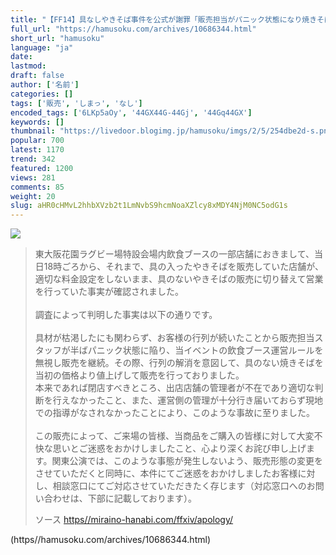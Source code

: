 ```yaml
---
title: "【FF14】具なしやきそば事件を公式が謝罪「販売担当がパニック状態になり焼きそばを具無しで値上げして販売してしまった」"
full_url: "https://hamusoku.com/archives/10686344.html"
short_url: "hamusoku"
language: "ja"
date: 
lastmod: 
draft: false
author: ['名前']
categories: []
tags: ['販売', 'しまっ', 'なし']
encoded_tags: ['6LKp5aOy', '44GX44G-44Gj', '44Gq44GX']
keywords: []
thumbnail: "https://livedoor.blogimg.jp/hamusoku/imgs/2/5/254dbe2d-s.png"
popular: 700
latest: 1170
trend: 342
featured: 1200
views: 281
comments: 85
weight: 20
slug: aHR0cHMvL2hhbXVzb2t1LmNvbS9hcmNoaXZlcy8xMDY4NjM0NC5odG1s
---
```


![](https://livedoor.blogimg.jp/hamusoku/imgs/2/5/254dbe2d-s.png)

<blockquote><p></p><p>東⼤阪花園ラグビー場特設会場内飲⾷ブースの⼀部店舗におきまして、当⽇18時ごろから、それまで、具の⼊ったやきそばを販売していた店舗が、適切な料⾦設定をしないまま、具のないやきそばの販売に切り替えて営業を⾏っていた事実が確認されました。<br> <br> 調査によって判明した事実は以下の通りです。<br> <br> 具材が枯渇したにも関わらず、お客様の行列が続いたことから販売担当スタッフが半ばパニック状態に陥り、当イベントの飲食ブース運営ルールを無視し販売を継続。その際、行列の解消を意図して、具のない焼きそばを当初の価格より値上げして販売を行っておりました。<br> 本来であれば閉店すべきところ、出店店舗の管理者が不在であり適切な判断を行えなかったこと、また、運営側の管理が十分行き届いておらず現地での指導がなされなかったことにより、このような事故に至りました。<br> <br> この販売によって、ご来場の皆様、当商品をご購⼊の皆様に対して⼤変不快な思いとご迷惑をおかけしましたこと、⼼より深くお詫び申し上げます。関東公演では、このような事態が発生しないよう、販売形態の変更をさせていただくと同時に、本件にてご迷惑をおかけしましたお客様に対し、相談窓口にてご対応させていただきたく存じます（対応窓口へのお問い合わせは、下部に記載しております）。<br></p>ソース <a href='https//miraino-hanabi.com/ffxiv/apology/' target='blank'>https//miraino-hanabi.com/ffxiv/apology/</a></blockquote>

(https//hamusoku.com/archives/10686344.html)

